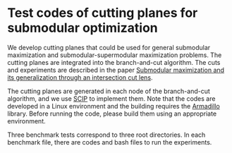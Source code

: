 # Test codes of cutting planes for submodular optimization

We develop cutting planes that could be used for general submodular maximization and submodular-supermodular maximization problems. The cutting planes are integrated into the branch-and-cut algorithm.
The cuts and experiments are described in the paper [Submodular maximization and its generalization through an intersection cut lens](https://arxiv.org/abs/2302.14020). 

The cutting planes are generated in each node of the branch-and-cut algorithm, and we use [SCIP](https://www.scipopt.org/) to implement them. Note that the codes are developed in a Linux environment and the building requires the [Armadillo](https://arma.sourceforge.net/) library. Before running the code, please build them using an appropriate environment.


Three benchmark tests correspond to three root directories. In each benchmark file, there are codes and bash files to run the experiments. 
